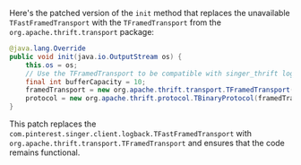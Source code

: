 Here's the patched version of the `init` method that replaces the unavailable `TFastFramedTransport` with the `TFramedTransport` from the `org.apache.thrift.transport` package:

```java
@java.lang.Override
public void init(java.io.OutputStream os) {
    this.os = os;
    // Use the TFramedTransport to be compatible with singer_thrift log.
    final int bufferCapacity = 10;
    framedTransport = new org.apache.thrift.transport.TFramedTransport(new org.apache.thrift.transport.TIOStreamTransport(os), bufferCapacity);
    protocol = new org.apache.thrift.protocol.TBinaryProtocol(framedTransport);
}
```

This patch replaces the `com.pinterest.singer.client.logback.TFastFramedTransport` with `org.apache.thrift.transport.TFramedTransport` and ensures that the code remains functional.